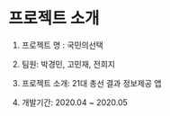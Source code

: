 # 프로젝트 소개

1. 프로젝트 명 : 국민의선택

2. 팀원: 박경민, 고민재, 전희지

3. 프로젝트 소개: 21대 총선 결과 정보제공 앱

4. 개발기간: 2020.04 ~ 2020.05

